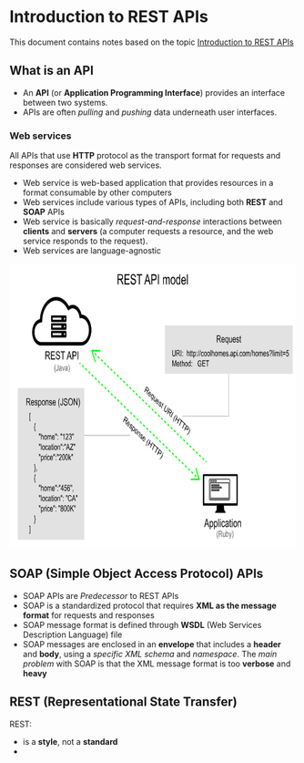 # Introduction to REST APIs
This document contains notes based on the topic [Introduction to REST APIs](https://idratherbewriting.com/learnapidoc/docapis_intro_to_rest_api_doc.html)

## What is an API
- An **API** (or **Application Programming Interface**) provides an interface between two systems.
- APIs are often _pulling_ and _pushing_ data underneath user interfaces.

### Web services
All APIs that use **HTTP** protocol as the transport format for requests and responses are considered web services. 
- Web service is web-based application that provides resources in a format consumable by other computers
- Web services include various types of APIs, including both **REST** and **SOAP** APIs
- Web service is basically _request-and-response_ interactions between **clients** and **servers** (a computer requests a resource, and the web service responds to the request).
- Web services are language-agnostic

<img src="image/restAPImodel.svg" width="800" height="500">

## SOAP (Simple Object Access Protocol) APIs
- SOAP APIs are _Predecessor_ to REST APIs
- SOAP is a standardized protocol that requires **XML as the message format** for requests and responses
- SOAP message format is defined through **WSDL** (Web Services Description Language) file
- SOAP messages are enclosed in an **envelope** that includes a **header** and **body**, using a _specific XML schema_ and _namespace_.
The _main problem_ with SOAP is that the XML message format is too **verbose** and **heavy**

## REST (Representational State Transfer)
REST:
- is a **style**, not a **standard**
- 

  
